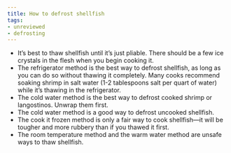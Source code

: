 ```yaml
---
title: How to defrost shellfish
tags:
- unreviewed
- defrosting
---
```

- It’s best to thaw shellfish until it’s just pliable.  There should be a few ice crystals in the flesh when you begin cooking it. 
- The refrigerator method is the best way to defrost shellfish, as long as you can do so without thawing it completely.  Many cooks recommend soaking shrimp in salt water (1-2 tablespoons salt per quart of water) while it’s thawing in the refrigerator.  
- The cold water method is the best way to defrost cooked shrimp or langostinos.   Unwrap them first.
- The cold water method is a good way to defrost uncooked shellfish. 
- The cook it frozen method is only a fair way to cook shellfish—it will be tougher and more rubbery than if you thawed it first.
- The room temperature method and the warm water method are unsafe ways to thaw shellfish.
